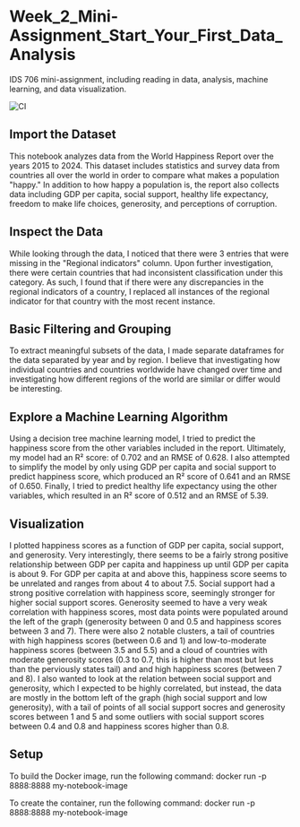 # Week_2_Mini-Assignment_Start_Your_First_Data_Analysis
IDS 706 mini-assignment, including reading in data, analysis, machine learning, and data visualization.

![CI](https://github.com/yourusername/yourrepo/actions/workflows/ci.yml/badge.svg)

## Import the Dataset
This notebook analyzes data from the World Happiness Report over the years 2015 to 2024. This dataset includes statistics and survey data from countries all over the world in order to compare what makes a population "happy." In addition to how happy a population is, the report also collects data including GDP per capita, social support, healthy life expectancy, freedom to make life choices, generosity, and perceptions of corruption.

## Inspect the Data
While looking through the data, I noticed that there were 3 entries that were missing in the "Regional indicators" column. Upon further investigation, there were certain countries that had inconsistent classification under this category. As such, I found that if there were any discrepancies in the regional indicators of a country, I replaced all instances of the regional indicator for that country with the most recent instance.

## Basic Filtering and Grouping
To extract meaningful subsets of the data, I made separate dataframes for the data separated by year and by region. I believe that investigating how individual countries and countries worldwide have changed over time and investigating how different regions of the world are similar or differ would be interesting.

## Explore a Machine Learning Algorithm
Using a decision tree machine learning model, I tried to predict the happiness score from the other variables included in the report. Ultimately, my model had an R² score: of 0.702 and an RMSE of 0.628. I also attempted to simplify the model by only using GDP per capita and social support to predict happiness score, which produced an R² score of 0.641 and an RMSE of 0.650. Finally, I tried to predict healthy life expectancy using the other variables, which resulted in an R² score of 0.512 and an RMSE of 5.39.

## Visualization
I plotted happiness scores as a function of GDP per capita, social support, and generosity. Very interestingly, there seems to be a fairly strong positive relationship between GDP per capita and happiness up until GDP per capita is about 9. For GDP per capita at and above this, happiness score seems to be unrelated and ranges from about 4 to about 7.5. Social support had a strong positive correlation with happiness score, seemingly stronger for higher social support scores. Generosity seemed to have a very weak correlation with happiness scores, most data points were populated around the left of the graph (generosity between 0 and 0.5 and happiness scores between 3 and 7). There were also 2 notable clusters, a tail of countries with high happiness scores (between 0.6 and 1) and low-to-moderate happiness scores (between 3.5 and 5.5) and a cloud of countries with moderate generosity scores (0.3 to 0.7, this is higher than most but less than the perviously states tail) and and high happiness scores (between 7 and 8). I also wanted to look at the relation between social support and generosity, which I expected to be highly correlated, but instead, the data are mostly in the bottom left of the graph (high social support and low generosity), with a tail of points of all social support socres and generosity scores between 1 and 5 and some outliers with social support scores between 0.4 and 0.8 and happiness scores higher than 0.8.


## Setup
To build the Docker image, run the following command:
docker run -p 8888:8888 my-notebook-image

To create the container, run the following command:
docker run -p 8888:8888 my-notebook-image